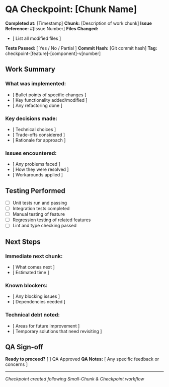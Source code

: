 # QA Checkpoint: [Chunk Name]

**Completed at:** [Timestamp]
**Chunk:** [Description of work chunk]
**Issue Reference:** #[Issue Number]
**Files Changed:** 
- [ List all modified files ]

**Tests Passed:** [ Yes / No / Partial ]
**Commit Hash:** [Git commit hash]
**Tag:** checkpoint-[feature]-[component]-v[number]

## Work Summary
### What was implemented:
- [ Bullet points of specific changes ]
- [ Key functionality added/modified ]
- [ Any refactoring done ]

### Key decisions made:
- [ Technical choices ]
- [ Trade-offs considered ]
- [ Rationale for approach ]

### Issues encountered:
- [ Any problems faced ]
- [ How they were resolved ]
- [ Workarounds applied ]

## Testing Performed
- [ ] Unit tests run and passing
- [ ] Integration tests completed
- [ ] Manual testing of feature
- [ ] Regression testing of related features
- [ ] Lint and type checking passed

## Next Steps
### Immediate next chunk:
- [ What comes next ]
- [ Estimated time ]

### Known blockers:
- [ Any blocking issues ]
- [ Dependencies needed ]

### Technical debt noted:
- [ Areas for future improvement ]
- [ Temporary solutions that need revisiting ]

## QA Sign-off
**Ready to proceed?** [ ] QA Approved
**QA Notes:** [ Any specific feedback or concerns ]

---
*Checkpoint created following Small-Chunk & Checkpoint workflow*